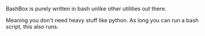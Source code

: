 BashBox is purely written in bash unlike other utilities out there.

Meaning you don't need heavy stuff like python. As long you can run a bash script, this also runs.

